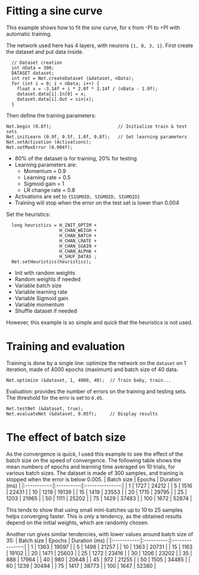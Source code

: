 # Fitting a sine curve
This example shows how to fit the sine curve, for x from -PI to +PI with automatic training.

The network used here has 4 layers, with neurons `{1, 8, 3, 1}`.
First create the dataset and put data inside.
```
  // Dataset creation
  int nData = 300;
  DATASET dataset;
  int ret = Net.createDataset (&dataset, nData);
  for (int i = 0; i < nData; i++) {
    float x = -3.14f + i * 2.0f * 3.14f / (nData - 1.0f);
    dataset.data[i].In[0] = x;
    dataset.data[i].Out = sin(x);
  }
  ```
  Then define the training parameters:
  ```
  Net.begin (0.8f);                         // Initialize train & test sets
  Net.initLearn (0.9f, 0.5f, 1.0f, 0.8f);   // Set learning parameters
  Net.setActivation (Activations);
  Net.setMaxError (0.004f);
```
* 80% of the dataset is for training, 20% for testing
* Learning parameters are:
    * Momentum = 0.9
    * Learning rate = 0.5
    * Sigmoid gain = 1
    * LR change rate = 0.8
* Activations are set to `{SIGMOID, SIGMOID, SIGMOID}`
* Training will stop when the error on the test set is lower than 0.004

Set the heuristics:
```
  long heuristics = H_INIT_OPTIM +
                    H_CHAN_WEIGH +
                    H_CHAN_BATCH +
                    H_CHAN_LRATE +
                    H_CHAN_SGAIN +
                    H_CHAN_ALPHA +
                    H_SHUF_DATAS ;
  Net.setHeuristics(heuristics);
```
* Init with random weights
* Random weights if needed
* Variable batch size
* Variable learning rate
* Variable Sigmoid gain
* Variable momentum
* Shuffle dataset if needed

However, this example is so simple and quick that the heuristics is not used.
# Training and evaluation
Training is done by a single line: optimize the network on the `dataset` on 1 iteration, made of 4000 epochs (maximum) and batch size of 40 data.
```
Net.optimize (&dataset, 1, 4000, 40);  // Train baby, train...
```
Evaluation: provides the number of errors on the training and testing sets. The threshold for the erro is set to `0.05`.
```
Net.testNet (&dataset, true);
Net.evaluateNet (&dataset, 0.05f);     // Display results
```
# The effect of batch size
As the convergence is quick, I used this example to see the effect of the batch size on the speed of convergence. The following table shows the mean numbers of epochs and learning time averaged on 10 trials, for various batch sizes. The dataset is made of 300 samples, and training is stopped when the error is below 0.005.
|  Batch size |   Epochs   |  Duration (ms)  |
|:-----------:|:----------:|:---------------:|
|	  1	|	1727	|	24212	|
|	  5	|	1516	|	22431	|
|	 10	|	1219	|	19139	|
|	 15	|	1419	|	23553	|
|	 20	|	1715	|	29795	|
|	 25	|	1203	|	21965	|
|	 50	|	1111	|	25202	|
|	 75	|	1429	|	37483	|
|	100	|	1672	|	52874	|

This tends to show that using small mini-batches up to 10 to 25 samples helps converging faster. This is only a tendency, as the obtained results depend on the initial weights, which are randomly chosen.

Another run gives similar tendencies, with lower values around batch size of 35:
|  Batch size |   Epochs   |  Duration (ms)  |
|:-----------:|:----------:|:---------------:|
|	  1	|	1363	|	19097	|
|	  5	|	1498	|	21257	|
|	 10	|	1363	|	20731	|
|	 15	|	1163	|	19102	|
|	 20	|	1471	|	25603	|
|	 25	|	1272	|	23416	|
|	 30	|	1206	|	23202	|
|	 35	|	 888	|	17964	|
|	 40	|	 980	|	20648	|
|	 45	|	 972	|	21255	|
|	 50	|	1505	|	34485	|
|	 60	|	1239	|	30494	|
|	 75	|	1417	|	38773	|
|	100	|	1647	|	52380	|

